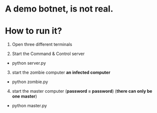 # A demo botnet, is not real.


# How to run it?

1) Open three different terminals


2) Start the Command & Control server
* python server.py


3) start the zombie computer
  **an infected computer**
* python zombie.py


4) start the master computer 
  (**password = password**)
  (**there can only be one master**)
* python master.py 

